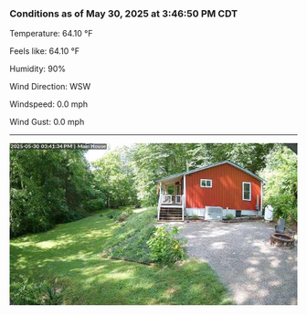 ### Conditions as of May 30, 2025 at 3:46:50 PM CDT 

Temperature: 64.10 &deg;F

Feels like: 64.10 &deg;F

Humidity: 90%

Wind Direction: WSW

Windspeed: 0.0 mph

Wind Gust: 0.0 mph

---

<img src="./images/latest.jpeg"/>

